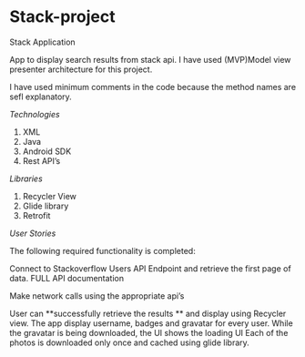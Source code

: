 # Stack-project


					
						
Stack  Application

					
App to display search results from stack api.
I have used (MVP)​​Model view presenter​ architecture for this project.

I have used minimum comments in the code because the method names are sefl explanatory. 
						
*Technologies*
						
1. XML
2. Java
3. Android SDK 
4. Rest API’s
						
*Libraries*
						
1. Recycler View 
2. Glide library 
3. Retrofit
						
*User Stories*
						
The following required functionality is completed:
						
​Connect to Stackoverflow Users API Endpoint and retrieve the first page of data. FULL API documentation
						
Make network calls using the appropriate api’s
						
User can **successfully retrieve the results **  and display using Recycler view.
The app display  username, badges and gravatar for every user.
While the gravatar is being downloaded, the UI shows the loading UI
Each of the photos is downloaded only once and cached using glide library.


					
				
			
		

